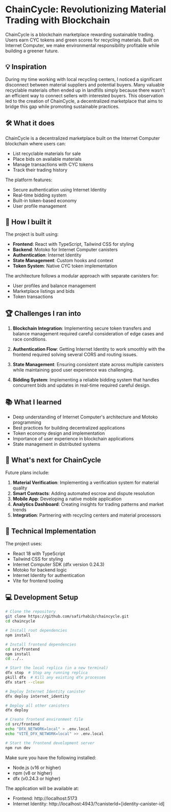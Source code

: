 # ChainCycle: Revolutionizing Material Trading with Blockchain

ChainCycle is a blockchain marketplace rewarding sustainable trading. Users earn CYC tokens and green scores for recycling materials. Built on Internet Computer, we make environmental responsibility profitable while building a greener future.

## 💡 Inspiration

During my time working with local recycling centers, I noticed a significant disconnect between material suppliers and potential buyers. Many valuable recyclable materials often ended up in landfills simply because there wasn't an efficient way to connect sellers with interested buyers. This observation led to the creation of ChainCycle, a decentralized marketplace that aims to bridge this gap while promoting sustainable practices.

## 🛠️ What it does

ChainCycle is a decentralized marketplace built on the Internet Computer blockchain where users can:
- List recyclable materials for sale
- Place bids on available materials
- Manage transactions with CYC tokens
- Track their trading history

The platform features:
- Secure authentication using Internet Identity
- Real-time bidding system
- Built-in token-based economy
- User profile management

## 🔨 How I built it

The project is built using:
- **Frontend**: React with TypeScript, Tailwind CSS for styling
- **Backend**: Motoko for Internet Computer canisters
- **Authentication**: Internet Identity
- **State Management**: Custom hooks and context
- **Token System**: Native CYC token implementation

The architecture follows a modular approach with separate canisters for:
- User profiles and balance management
- Marketplace listings and bids
- Token transactions

## 🏆 Challenges I ran into

1. **Blockchain Integration**: Implementing secure token transfers and balance management required careful consideration of edge cases and race conditions.

2. **Authentication Flow**: Getting Internet Identity to work smoothly with the frontend required solving several CORS and routing issues.

3. **State Management**: Ensuring consistent state across multiple canisters while maintaining good user experience was challenging.

4. **Bidding System**: Implementing a reliable bidding system that handles concurrent bids and updates in real-time required careful design.

## 📚 What I learned

- Deep understanding of Internet Computer's architecture and Motoko programming
- Best practices for building decentralized applications
- Token economy design and implementation
- Importance of user experience in blockchain applications
- State management in distributed systems

## 🚀 What's next for ChainCycle

Future plans include:
1. **Material Verification**: Implementing a verification system for material quality
2. **Smart Contracts**: Adding automated escrow and dispute resolution
3. **Mobile App**: Developing a native mobile application
4. **Analytics Dashboard**: Creating insights for trading patterns and market trends
5. **Integration**: Partnering with recycling centers and material processors

## 🔧 Technical Implementation

The project uses:
- React 18 with TypeScript
- Tailwind CSS for styling
- Internet Computer SDK (dfx version 0.24.3)
- Motoko for backend logic
- Internet Identity for authentication
- Vite for frontend tooling

## 💻 Development Setup

```bash
# Clone the repository
git clone https://github.com/safirhabib/chaincycle.git
cd chaincycle

# Install root dependencies
npm install

# Install frontend dependencies
cd src/frontend
npm install
cd ../..

# Start the local replica (in a new terminal)
dfx stop  # Stop any running replica
pkill dfx  # Kill any existing dfx processes
dfx start --clean

# Deploy Internet Identity canister
dfx deploy internet_identity

# Deploy all other canisters
dfx deploy

# Create frontend environment file
cd src/frontend
echo "DFX_NETWORK=local" > .env.local
echo "VITE_DFX_NETWORK=local" >> .env.local

# Start the frontend development server
npm run dev
```

Make sure you have the following installed:
- Node.js (v16 or higher)
- npm (v8 or higher)
- dfx (v0.24.3 or higher)

The application will be available at:
- Frontend: http://localhost:5173
- Internet Identity: http://localhost:4943/?canisterId=[identity-canister-id]
